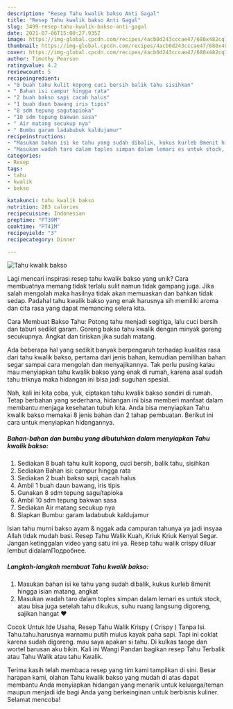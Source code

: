 ```yaml
---
description: "Resep Tahu kwalik bakso Anti Gagal"
title: "Resep Tahu kwalik bakso Anti Gagal"
slug: 3499-resep-tahu-kwalik-bakso-anti-gagal
date: 2021-07-06T15:00:27.935Z
image: https://img-global.cpcdn.com/recipes/4acb0d243cccae47/680x482cq70/tahu-kwalik-bakso-foto-resep-utama.jpg
thumbnail: https://img-global.cpcdn.com/recipes/4acb0d243cccae47/680x482cq70/tahu-kwalik-bakso-foto-resep-utama.jpg
cover: https://img-global.cpcdn.com/recipes/4acb0d243cccae47/680x482cq70/tahu-kwalik-bakso-foto-resep-utama.jpg
author: Timothy Pearson
ratingvalue: 4.2
reviewcount: 5
recipeingredient:
- "8 buah tahu kulit kopong cuci bersih balik tahu sisihkan"
- " Bahan isi campur hingga rata"
- "2 buah bakso sapi cacah halus"
- "1 buah daun bawang iris tipis"
- "8 sdm tepung sagutapioka"
- "10 sdm tepung bakwan sasa"
- " Air matang secukup nya"
- " Bumbu garam ladabubuk kaldujamur"
recipeinstructions:
- "Masukan bahan isi ke tahu yang sudah dibalik, kukus kurleb 8menit hingga isian matang, angkat"
- "Masukan wadah taro dalam toples simpan dalam lemari es untuk stock, atau bisa juga setelah tahu dikukus, suhu ruang langsung digoreng, sajikan hangat ❤️"
categories:
- Resep
tags:
- tahu
- kwalik
- bakso

katakunci: tahu kwalik bakso 
nutrition: 283 calories
recipecuisine: Indonesian
preptime: "PT39M"
cooktime: "PT41M"
recipeyield: "3"
recipecategory: Dinner

---
```



![Tahu kwalik bakso](https://img-global.cpcdn.com/recipes/4acb0d243cccae47/680x482cq70/tahu-kwalik-bakso-foto-resep-utama.jpg)

Lagi mencari inspirasi resep tahu kwalik bakso yang unik? Cara membuatnya memang tidak terlalu sulit namun tidak gampang juga. Jika salah mengolah maka hasilnya tidak akan memuaskan dan bahkan tidak sedap. Padahal tahu kwalik bakso yang enak harusnya sih memiliki aroma dan cita rasa yang dapat memancing selera kita.

Cara Membuat Bakso Tahu: Potong tahu menjadi segitiga, lalu cuci bersih dan taburi sedikit garam. Goreng bakso tahu kwalik dengan minyak goreng secukupnya. Angkat dan tiriskan jika sudah matang.

Ada beberapa hal yang sedikit banyak berpengaruh terhadap kualitas rasa dari tahu kwalik bakso, pertama dari jenis bahan, kemudian pemilihan bahan segar sampai cara mengolah dan menyajikannya. Tak perlu pusing kalau mau menyiapkan tahu kwalik bakso yang enak di rumah, karena asal sudah tahu triknya maka hidangan ini bisa jadi suguhan spesial.


Nah, kali ini kita coba, yuk, ciptakan tahu kwalik bakso sendiri di rumah. Tetap berbahan yang sederhana, hidangan ini bisa memberi manfaat dalam membantu menjaga kesehatan tubuh kita. Anda bisa menyiapkan Tahu kwalik bakso memakai 8 jenis bahan dan 2 tahap pembuatan. Berikut ini cara untuk menyiapkan hidangannya.

<!--inarticleads1-->

##### Bahan-bahan dan bumbu yang dibutuhkan dalam menyiapkan Tahu kwalik bakso:

1. Sediakan 8 buah tahu kulit kopong, cuci bersih, balik tahu, sisihkan
1. Sediakan  Bahan isi: campur hingga rata
1. Sediakan 2 buah bakso sapi, cacah halus
1. Ambil 1 buah daun bawang, iris tipis
1. Gunakan 8 sdm tepung sagu/tapioka
1. Ambil 10 sdm tepung bakwan sasa
1. Sediakan  Air matang secukup nya
1. Siapkan  Bumbu: garam ladabubuk kaldujamur


Isian tahu murni bakso ayam &amp; nggak ada campuran tahunya ya jadi insyaa Allah tidak mudah basi. Resep Tahu Walik Kuah, Kriuk Kriuk Kenyal Segar. Jangan ketinggalan video yang satu ini ya. Resep tahu walik crispy diluar lembut didalamПодробнее. 

<!--inarticleads2-->

##### Langkah-langkah membuat Tahu kwalik bakso:

1. Masukan bahan isi ke tahu yang sudah dibalik, kukus kurleb 8menit hingga isian matang, angkat
1. Masukan wadah taro dalam toples simpan dalam lemari es untuk stock, atau bisa juga setelah tahu dikukus, suhu ruang langsung digoreng, sajikan hangat ❤️


Cocok Untuk Ide Usaha, Resep Tahu Walik Krispy ( Crispy ) Tanpa Isi. Tahu.tahu.harusnya warnamu putih mulus kayak paha sapi. Tapi ini coklat karena sudah digoreng. mau saya apakan si tahu. Di kulkas taoge dan wortel barusan aku bikin. Kali ini Wangi Pandan bagikan resep Tahu Terbalik atau Tahu Walik atau tahu Kwalik. 

Terima kasih telah membaca resep yang tim kami tampilkan di sini. Besar harapan kami, olahan Tahu kwalik bakso yang mudah di atas dapat membantu Anda menyiapkan hidangan yang menarik untuk keluarga/teman maupun menjadi ide bagi Anda yang berkeinginan untuk berbisnis kuliner. Selamat mencoba!

